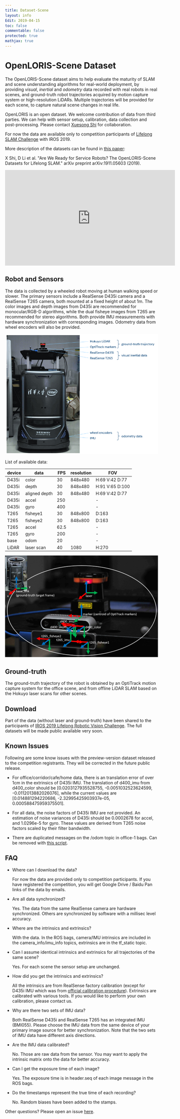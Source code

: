 ```yaml
---
title: Dataset-Scene
layout: info
Edit: 2019-04-15
toc: false
commentable: false
protected: true
mathjax: true
---
```


# OpenLORIS-Scene Dataset

The OpenLORIS-Scene dataset aims to help evaluate the maturity of SLAM and scene
understanding algorithms for real-world deployment, by providing *visual*,
*inertial* and *odometry* data recorded with real robots in real scenes, and
ground-truth robot trajectories acquired by motion capture system or
high-resolution LiDARs. Multiple trajectories will be provided for each scene,
to capture natural scene changes in real life.

OpenLORIS is an open dataset. We welcome contribution of data from third
parties. We can help with sensor setup, calibration, data collection and
post-processing. Please contact [Xuesong Shi](mailto:xuesong.shi@intel.com) for
collaboration.

For now the data are available only to competition participants of [Lifelong SLAM
Challenge]({{site.url}}{{site.baseurl}}/competition/SLAM.html) with IROS 2019.

More description of the datasets can be found in [this paper]((https://arxiv.org/abs/1911.05603)):

X Shi, D Li et al. "Are We Ready for Service Robots? The OpenLORIS-Scene Datasets
for Lifelong SLAM." arXiv preprint arXiv:1911.05603 (2019).

<iframe width="560" height="315" src="https://www.youtube.com/embed/SxEld0IoVhQ" frameborder="0" allow="accelerometer; autoplay; encrypted-media; gyroscope; picture-in-picture" allowfullscreen></iframe>

## Robot and Sensors

The data is collected by a wheeled robot moving at human walking speed or
slower. The primary sensors include a RealSense D435i camera and a RealSense
T265 camera, both mounted at a fixed height of about 1m. The color images and
depth images from D435i are recommended for monocular/RGB-D algorithms, while
the dual fisheye images from T265 are recommended for stereo algorithms. Both
provide IMU measurements with hardware synchronization with corresponding images.
Odometry data from wheel encoders will also be provided.

[![robot](robot.png "The robot for data collection")](robot.png)

List of available data:

| device | data          | FPS | resolution | FOV |
|--------|---------------|-----|------------| ----|
| D435i  | color         | 30  | 848x480    | H:69 V:42 D:77 |
| D435i  | depth         | 30  | 848x480    | H:91 V:65 D:100 |
| D435i  | aligned depth | 30  | 848x480    | H:69 V:42 D:77 |
| D435i  | accel         | 250 |            | - |
| D435i  | gyro          | 400 |            | - |
| T265   | fisheye1      | 30  | 848x800    | D:163 |
| T265   | fisheye2      | 30  | 848x800    | D:163 |
| T265   | accel         | 62.5|            | - |
| T265   | gyro          | 200 |            | - |
| base   | odom          | 20  |            | - |
| LiDAR  | laser scan    | 40  | 1080       | H:270 |

[![robot-frames](robot-frames.png "Coordinates")](robot-frames.png)

## Ground-truth

The ground-truth trajectory of the robot is obtained by an OptiTrack motion capture system
for the office scene, and from offline LiDAR SLAM based on the Hokuyo laser scans for other scenes.

## Download

Part of the data (without laser and ground-truth) have been shared to the
participants of [IROS 2019 Lifelong Robotic Vision
Challenge](https://lifelong-robotic-vision.github.io/competition). The full
datasets will be made public available very soon.

## Known Issues

Following are some know issues with the preview-version dataset released to the competition registrants. They will be corrected in the future public release.

- For office/corridor/cafe/home data, there is an translation error of over 1cm in the extrinsics of D435i IMU. The translation of d400_imu from d400_color should be [0.0203127935528755, -0.0051032523624599, -0.0112013882026076], while the current values are [0.014881294220686, -2.32995425903937e-05, 0.000588475959375501].

- For all data, the noise factors of D435i IMU are not provided. An estimation of noise variances of D435i should be 0.0002678 for accel, and 1.0296e-5 for gyro. These values are derived from T265 noise factors scaled by their filter bandwidth.

- There are duplicated messages on the /odom topic in office-1 bags. Can be removed with [this script](https://github.com/lifelong-robotic-vision/lifelong-slam/issues/2).

## FAQ

<ul><li>
Where can I download the data?
</li></ul>
<ul><p>
For now the data are provided only to competition participants. If you have registered the competition, you will get Google Drive / Baidu Pan links of the data by emails.
</p></ul>

<ul><li>
Are all data synchronized?
</li></ul>
<ul><p>
Yes. The data from the same RealSense camera are hardware synchronized. Others are synchronized by software with a millisec level accuracy.
</p></ul>

<ul><li>
Where are the intrinsics and extrinsics?
</li></ul>
<ul><p>
With the data. In the ROS bags, camera/IMU intrinsics are included in the camera_info/imu_info topics, extrinsics are in the tf_static topic.
</p></ul>

<ul><li>
Can I assume identical intrinsics and extrinsics for all trajectories of the same scene?
</li></ul>
<ul><p>
Yes. For each scene the sensor setup are unchanged.
</p></ul>

<ul><li>
How did you get the intrinsics and extrinsics?
</li></ul>
<ul><p>
All the intrinsics are from RealSense factory calibration (except for D435i IMU which was from <a href="https://www.intelrealsense.com/wp-content/uploads/2019/07/Intel_RealSense_Depth_D435i_IMU_Calibration.pdf">official calibration procedure</a>). Extrinsics are calibrated with various tools. If you would like to perform your own calibration, please contact us.
</p></ul>

<ul><li>
Why are there two sets of IMU data?
</li></ul>
<ul><p>
Both RealSense D435i and RealSense T265 has an integrated IMU (BMI055). Please choose the IMU data from the same device of your primary image source for better synchronization. Note that the two sets of IMU data have different axis directions.
</p></ul>

<ul><li>
Are the IMU data calibrated?
</li></ul>
<ul><p>
No. Those are raw data from the sensor. You may want to apply the intrinsic matrix onto the data for better accuracy.
</p></ul>

<ul><li>
Can I get the exposure time of each image?
</li></ul>
<ul><p>
Yes. The exposure time is in header.seq of each image message in the ROS bags.
</p></ul>

<ul><li>
Do the timestamps represent the true time of each recording?
</li></ul>
<ul><p>
No. Random biases have been added to the stamps.
</p></ul>

Other questions? Please open an issue [here](https://github.com/lifelong-robotic-vision/lifelong-slam/issues).

